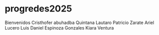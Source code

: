 ﻿# progredes2025

 Bienvenidos
 Cristhofer abuhadba
 Quintana Lautaro
 Patricio Zarate
 Ariel Lucero
 Luis Daniel Espinoza Gonzales
 Kiara Ventura
